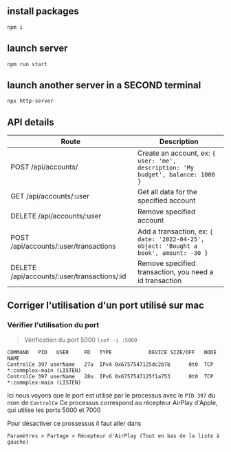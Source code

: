 ## install packages
```linux
npm i
```
## launch server
```linux
npm run start
```
## launch another server in a SECOND terminal
```linux
npx http-server
```

## API details

Route                                        | Description
---------------------------------------------|------------------------------------
POST   /api/accounts/                        | Create an account, ex: `{ user: 'me', description: 'My budget', balance: 1000 }`
GET    /api/accounts/:user                   | Get all data for the specified account
DELETE /api/accounts/:user                   | Remove specified account
POST   /api/accounts/:user/transactions      | Add a transaction, ex: `{ date: '2022-04-25', object: 'Bought a book', amount: -30 }`
DELETE  /api/accounts/:user/transactions/:id | Remove specified transaction, you need a id transaction

## Corriger l'utilisation d'un port utilisé sur mac

### Vérifier l'utilisation du port
> Vérification du port 5000
`lsof -i :5000`
```
COMMAND   PID   USER     FD   TYPE            DEVICE SIZE/OFF   NODE  NAME
ControlCe 397 userName   27u  IPv4 0x6757547125dc2b7b      0t0  TCP *:commplex-main (LISTEN)
ControlCe 397 userName   28u  IPv6 0x6757547125f1a753      0t0  TCP *:commplex-main (LISTEN)
```

Ici nous voyons que le port est utilisé par le processus avec le `PID 397` du nom de `ControlCe`
Ce processus correspond au récepteur AirPlay d'Apple, qui utilise les ports 5000 et 7000

Pour désactiver ce prossessus il faut aller dans
```
Paramètres > Partage > Récepteur d'AirPlay (Tout en bas de la liste à gauche)
```
